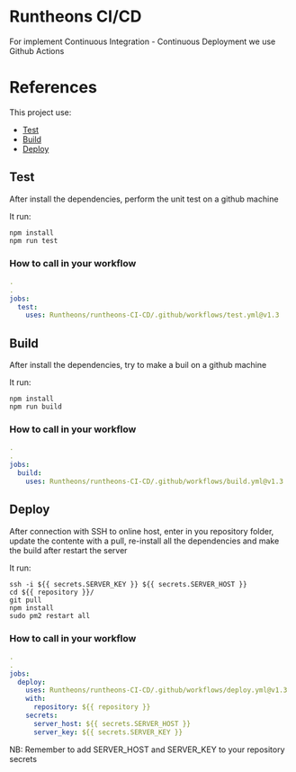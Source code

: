 # Runtheons CI/CD

For implement Continuous Integration - Continuous Deployment we use Github Actions

# References

This project use:

- [Test](https://github.com/Runtheons/runtheons-CI-CD#test)
- [Build](https://github.com/Runtheons/runtheons-CI-CD#build)
- [Deploy](https://github.com/Runtheons/runtheons-CI-CD#deploy)

## Test

After install the dependencies, perform the unit test on a github machine

It run:

```
npm install
npm run test
```

### How to call in your workflow

```yml
.
.
jobs:
  test:
    uses: Runtheons/runtheons-CI-CD/.github/workflows/test.yml@v1.3
```

## Build

After install the dependencies, try to make a buil on a github machine

It run:

```
npm install
npm run build
```

### How to call in your workflow

```yml
.
.
jobs:
  build:
    uses: Runtheons/runtheons-CI-CD/.github/workflows/build.yml@v1.3
```

## Deploy

After connection with SSH to online host, enter in you repository folder, update the contente with a pull, re-install all the dependencies and make the build after restart the server

It run:

```
ssh -i ${{ secrets.SERVER_KEY }} ${{ secrets.SERVER_HOST }}
cd ${{ repository }}/
git pull
npm install
sudo pm2 restart all
```

### How to call in your workflow

```yml
.
.
jobs:
  deploy:
    uses: Runtheons/runtheons-CI-CD/.github/workflows/deploy.yml@v1.3
    with:
      repository: ${{ repository }}
    secrets:
      server_host: ${{ secrets.SERVER_HOST }}
      server_key: ${{ secrets.SERVER_KEY }}
```

NB: Remember to add SERVER_HOST and SERVER_KEY to your repository secrets
